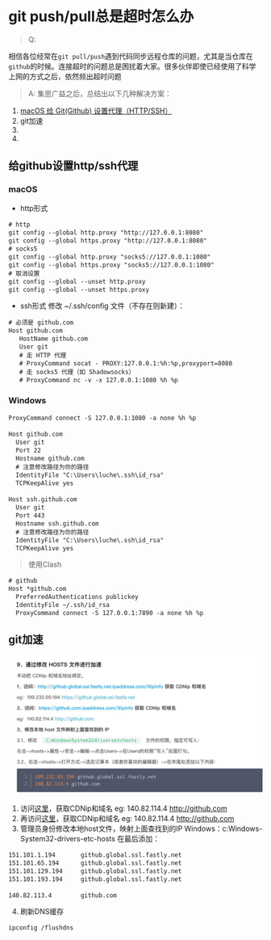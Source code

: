 # git push/pull总是超时怎么办

> Q: 

相信各位经常在`git pull/push`遇到代码同步远程仓库的问题，尤其是当仓库在`github`的时候。连接超时的问题总是困扰着大家。很多伙伴即使已经使用了科学上网的方式之后，依然频出超时问题



> A:
集思广益之后，总结出以下几种解决方案：

1. [macOS 给 Git(Github) 设置代理（HTTP/SSH）](https://gist.github.com/chuyik/02d0d37a49edc162546441092efae6a1)
2. git加速
3. 
4. 

## 给github设置http/ssh代理
### macOS
- http形式
```
# http
git config --global http.proxy "http://127.0.0.1:8080"
git config --global https.proxy "http://127.0.0.1:8080"
# socks5
git config --global http.proxy "socks5://127.0.0.1:1080"
git config --global https.proxy "socks5://127.0.0.1:1080"
# 取消设置
git config --global --unset http.proxy
git config --global --unset https.proxy
```

- ssh形式
修改 ~/.ssh/config 文件（不存在则新建）：
```
# 必须是 github.com
Host github.com
   HostName github.com
   User git
   # 走 HTTP 代理
   # ProxyCommand socat - PROXY:127.0.0.1:%h:%p,proxyport=8080
   # 走 socks5 代理（如 Shadowsocks）
   # ProxyCommand nc -v -x 127.0.0.1:1080 %h %p
```

### Windows
```
ProxyCommand connect -S 127.0.0.1:1080 -a none %h %p

Host github.com
  User git
  Port 22
  Hostname github.com
  # 注意修改路径为你的路径
  IdentityFile "C:\Users\luche\.ssh\id_rsa"
  TCPKeepAlive yes

Host ssh.github.com
  User git
  Port 443
  Hostname ssh.github.com
  # 注意修改路径为你的路径
  IdentityFile "C:\Users\luche\.ssh\id_rsa"
  TCPKeepAlive yes
  ```

 > 使用Clash
```
# github
Host *github.com
  PreferredAuthentications publickey
  IdentityFile ~/.ssh/id_rsa
  ProxyCommand connect -S 127.0.0.1:7890 -a none %h %p
```

## git加速

![](img/git-access.jpg)

1. 访问[这里](https://github.global.ssl.fastly.net.ipaddress.com/#ipinfo)，获取CDNip和域名
eg: 140.82.114.4 http://github.com
2. 再访问[这里](https://github.com.ipaddress.com/#ipinfo)，获取CDNip和域名
eg: 140.82.114.4 http://github.com
3. 管理员身份修改本地host文件，映射上面查找到的IP
Windows：c:Windows-System32-drivers-etc-hosts
在最后添加：
```
151.101.1.194		github.global.ssl.fastly.net
151.101.65.194		github.global.ssl.fastly.net
151.101.129.194		github.global.ssl.fastly.net
151.101.193.194		github.global.ssl.fastly.net

140.82.113.4 		github.com
```
4. 刷新DNS缓存
```
ipconfig /flushdns
```
